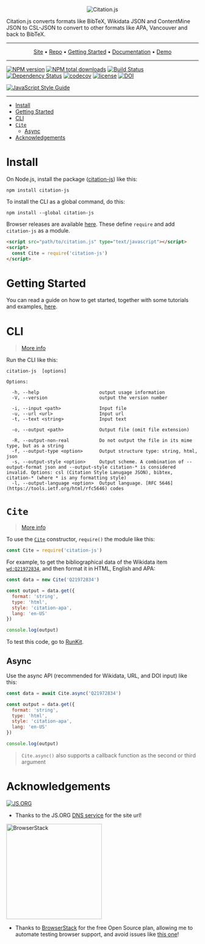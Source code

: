 <p align="center"><img alt="Citation.js" src="https://citation.js.org/static/img/square_logo_medium.png" /></p>

Citation.js converts formats like BibTeX, Wikidata JSON and ContentMine JSON to CSL-JSON to convert to other formats like APA, Vancouver and back to BibTeX.

---

<p align="center"><a href="https://citation.js.org">Site</a> • <a href="https://github.com/larsgw/citation.js">Repo</a> • <a href="https://citation.js.org/api/tutorial-getting_started.html">Getting Started</a> • <a href="https://citation.js.org/api">Documentation</a> • <a href="https://citation.js.org/demo">Demo</a></p>

---

[![NPM version](https://img.shields.io/npm/v/citation-js.svg)](https://npmjs.org/package/citation-js)
[![NPM total downloads](https://img.shields.io/npm/dt/citation-js.svg)](https://npmcharts.com/compare/citation-js?minimal=true)
[![Build Status](https://travis-ci.org/larsgw/citation.js.svg?branch=master)](https://travis-ci.org/larsgw/citation.js)
[![Dependency Status](https://david-dm.org/larsgw/citation.js/status.svg)](https://david-dm.org/larsgw/citation.js)
[![codecov](https://codecov.io/gh/larsgw/citation.js/branch/master/graph/badge.svg)](https://codecov.io/gh/larsgw/citation.js)
[![license](https://img.shields.io/github/license/larsgw/citation.js.svg)](https://github.com/larsgw/citation.js/blob/master/LICENSE.md)
[![DOI](https://zenodo.org/badge/doi/10.5281/zenodo.1005176.svg)](https://doi.org/10.5281/zenodo.1005176)

[![JavaScript Style Guide](https://cdn.rawgit.com/standard/standard/master/badge.svg)](https://github.com/standard/standard)

---

<!-- toc -->

- [Install](#install)
- [Getting Started](#getting-started)
- [CLI](#cli)
- [`Cite`](#cite)
  * [Async](#async)
- [Acknowledgements](#acknowledgements)

<!-- tocstop -->

# Install

On Node.js, install the package ([citation-js](https://npmjs.org/package/citation-js)) like this:

    npm install citation-js

To install the CLI as a global command, do this:

    npm install --global citation-js

Browser releases are available [here](https://github.com/larsgw/citation.js/tree/archive). These define `require` and add `citation-js` as a module.

```html
<script src="path/to/citation.js" type="text/javascript"></script>
<script>
  const Cite = require('citation-js')
</script>
```

# Getting Started

You can read a guide on how to get started, together with some tutorials and examples, [here](https://citation.js.org/api/tutorial-getting_started.html).

# CLI

> [More info](https://citation.js.org/api/tutorial-cli.html)

Run the CLI like this:

    citation-js  [options]

    Options:

      -h, --help                      output usage information
      -V, --version                   output the version number
      
      -i, --input <path>              Input file
      -u, --url <url>                 Input url
      -t, --text <string>             Input text
      
      -o, --output <path>             Output file (omit file extension)
      
      -R, --output-non-real           Do not output the file in its mime type, but as a string
      -f, --output-type <option>      Output structure type: string, html, json
      -s, --output-style <option>     Output scheme. A combination of --output-format json and --output-style citation-* is considered invalid. Options: csl (Citation Style Lanugage JSON), bibtex, citation-* (where * is any formatting style)
      -l, --output-language <option>  Output language. [RFC 5646](https://tools.ietf.org/html/rfc5646) codes

# `Cite`

> [More info](https://citation.js.org/api/tutorial-cite_.html)

To use the [`Cite`](#cite) constructor, `require()` the module like this:

```js
const Cite = require('citation-js')
```

For example, to get the bibliographical data of the Wikidata item [`wd:Q21972834`](https://wikidata.org/wiki/Q21972834), and then format it in HTML, English and APA:

```js 
const data = new Cite('Q21972834')

const output = data.get({
  format: 'string',
  type: 'html',
  style: 'citation-apa',
  lang: 'en-US'
})

console.log(output)
```

To test this code, go to [RunKit](https://runkit.com/larsgw/591b5651bd9b40001113931c).

## Async

Use the async API (recommended for Wikidata, URL, and DOI input) like this:

```js
const data = await Cite.async('Q21972834')

const output = data.get({
  format: 'string',
  type: 'html',
  style: 'citation-apa',
  lang: 'en-US'
})

console.log(output)
```

> `Cite.async()` also supports a callback function as the second or third argument

# Acknowledgements

[![JS.ORG](https://logo.js.org/dark_tiny.png)](https://js.org)

* Thanks to the JS.ORG [DNS service](https://dns.js.org) for the site url!

[<img width="250" alt="BrowserStack" src="https://citation.js.org/static/img/browserstack-logo-600x315.png" />](https://browserstack.com)

* Thanks to [BrowserStack](https://browserstack.com) for the free Open Source plan, allowing me to automate testing browser support, and avoid issues like [this one](https://github.com/larsgw/citation.js/issues/87)!

